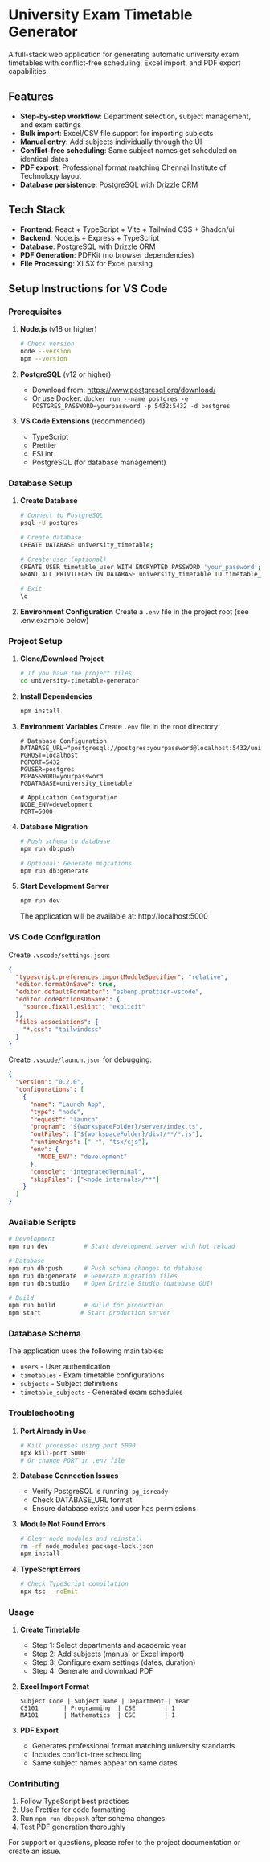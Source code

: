 # University Exam Timetable Generator

A full-stack web application for generating automatic university exam timetables with conflict-free scheduling, Excel import, and PDF export capabilities.

## Features

- **Step-by-step workflow**: Department selection, subject management, and exam settings
- **Bulk import**: Excel/CSV file support for importing subjects
- **Manual entry**: Add subjects individually through the UI
- **Conflict-free scheduling**: Same subject names get scheduled on identical dates
- **PDF export**: Professional format matching Chennai Institute of Technology layout
- **Database persistence**: PostgreSQL with Drizzle ORM

## Tech Stack

- **Frontend**: React + TypeScript + Vite + Tailwind CSS + Shadcn/ui
- **Backend**: Node.js + Express + TypeScript
- **Database**: PostgreSQL with Drizzle ORM
- **PDF Generation**: PDFKit (no browser dependencies)
- **File Processing**: XLSX for Excel parsing

## Setup Instructions for VS Code

### Prerequisites

1. **Node.js** (v18 or higher)
   ```bash
   # Check version
   node --version
   npm --version
   ```

2. **PostgreSQL** (v12 or higher)
   - Download from: https://www.postgresql.org/download/
   - Or use Docker: `docker run --name postgres -e POSTGRES_PASSWORD=yourpassword -p 5432:5432 -d postgres`

3. **VS Code Extensions** (recommended)
   - TypeScript
   - Prettier
   - ESLint
   - PostgreSQL (for database management)

### Database Setup

1. **Create Database**
   ```bash
   # Connect to PostgreSQL
   psql -U postgres
   
   # Create database
   CREATE DATABASE university_timetable;
   
   # Create user (optional)
   CREATE USER timetable_user WITH ENCRYPTED PASSWORD 'your_password';
   GRANT ALL PRIVILEGES ON DATABASE university_timetable TO timetable_user;
   
   # Exit
   \q
   ```

2. **Environment Configuration**
   Create a `.env` file in the project root (see .env.example below)

### Project Setup

1. **Clone/Download Project**
   ```bash
   # If you have the project files
   cd university-timetable-generator
   ```

2. **Install Dependencies**
   ```bash
   npm install
   ```

3. **Environment Variables**
   Create `.env` file in the root directory:
   ```env
   # Database Configuration
   DATABASE_URL="postgresql://postgres:yourpassword@localhost:5432/university_timetable"
   PGHOST=localhost
   PGPORT=5432
   PGUSER=postgres
   PGPASSWORD=yourpassword
   PGDATABASE=university_timetable
   
   # Application Configuration
   NODE_ENV=development
   PORT=5000
   ```

4. **Database Migration**
   ```bash
   # Push schema to database
   npm run db:push
   
   # Optional: Generate migrations
   npm run db:generate
   ```

5. **Start Development Server**
   ```bash
   npm run dev
   ```

   The application will be available at: http://localhost:5000

### VS Code Configuration

Create `.vscode/settings.json`:
```json
{
  "typescript.preferences.importModuleSpecifier": "relative",
  "editor.formatOnSave": true,
  "editor.defaultFormatter": "esbenp.prettier-vscode",
  "editor.codeActionsOnSave": {
    "source.fixAll.eslint": "explicit"
  },
  "files.associations": {
    "*.css": "tailwindcss"
  }
}
```

Create `.vscode/launch.json` for debugging:
```json
{
  "version": "0.2.0",
  "configurations": [
    {
      "name": "Launch App",
      "type": "node",
      "request": "launch",
      "program": "${workspaceFolder}/server/index.ts",
      "outFiles": ["${workspaceFolder}/dist/**/*.js"],
      "runtimeArgs": ["-r", "tsx/cjs"],
      "env": {
        "NODE_ENV": "development"
      },
      "console": "integratedTerminal",
      "skipFiles": ["<node_internals>/**"]
    }
  ]
}
```

### Available Scripts

```bash
# Development
npm run dev          # Start development server with hot reload

# Database
npm run db:push      # Push schema changes to database
npm run db:generate  # Generate migration files
npm run db:studio    # Open Drizzle Studio (database GUI)

# Build
npm run build        # Build for production
npm start           # Start production server
```

### Database Schema

The application uses the following main tables:
- `users` - User authentication
- `timetables` - Exam timetable configurations
- `subjects` - Subject definitions
- `timetable_subjects` - Generated exam schedules

### Troubleshooting

1. **Port Already in Use**
   ```bash
   # Kill processes using port 5000
   npx kill-port 5000
   # Or change PORT in .env file
   ```

2. **Database Connection Issues**
   - Verify PostgreSQL is running: `pg_isready`
   - Check DATABASE_URL format
   - Ensure database exists and user has permissions

3. **Module Not Found Errors**
   ```bash
   # Clear node_modules and reinstall
   rm -rf node_modules package-lock.json
   npm install
   ```

4. **TypeScript Errors**
   ```bash
   # Check TypeScript compilation
   npx tsc --noEmit
   ```

### Usage

1. **Create Timetable**
   - Step 1: Select departments and academic year
   - Step 2: Add subjects (manual or Excel import)
   - Step 3: Configure exam settings (dates, duration)
   - Step 4: Generate and download PDF

2. **Excel Import Format**
   ```
   Subject Code | Subject Name | Department | Year
   CS101       | Programming  | CSE        | 1
   MA101       | Mathematics  | CSE        | 1
   ```

3. **PDF Export**
   - Generates professional format matching university standards
   - Includes conflict-free scheduling
   - Same subject names appear on same dates

### Contributing

1. Follow TypeScript best practices
2. Use Prettier for code formatting
3. Run `npm run db:push` after schema changes
4. Test PDF generation thoroughly

For support or questions, please refer to the project documentation or create an issue.